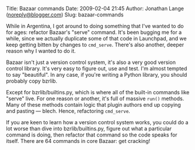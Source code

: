 Title: Bazaar commands
Date: 2009-02-04 21:45
Author: Jonathan Lange (noreply@blogger.com)
Slug: bazaar-commands

While in Argentina, I got around to doing something that I've wanted to
do for ages: refactor Bazaar's "serve" command. It's been bugging me for
a while, since we actually duplicate some of that code in Launchpad, and
we keep getting bitten by changes to `cmd_serve`. There's also another,
deeper reason why I wanted to do it.  
  
Bazaar isn't just a version control system, it's also a very good
version control <span>library</span>. It's very easy to figure out, use
and test. I'm almost tempted to say "beautiful". In any case, if you're
writing a Python library, you should probably copy bzrlib.  
  
Except for bzrlib/builtins.py, which is where all of the built-in
commands like "serve" live. For one reason or another, it's full of
massive `run()` methods. Many of these methods contain logic that plugin
authors end up copying and pasting — blech.<span></span> Hence,
refactoring `cmd_serve`.  
  
If you are keen to learn how a version control system works, you could
do a lot worse than dive into bzrlib/builtins.py, figure out what a
particular command is doing, then refactor that command so the code
speaks for itself. There are 64 commands in core Bazaar: get cracking!

